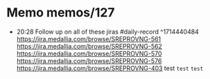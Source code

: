 # Memo memos/127
- 20:28 Follow up on all of these jiras #daily-record ^1714440484
https://jira.medallia.com/browse/SREPROVNG-561
https://jira.medallia.com/browse/SREPROVNG-562
https://jira.medallia.com/browse/SREPROVNG-570
https://jira.medallia.com/browse/SREPROVNG-576
https://jira.medallia.com/browse/SREPROVNG-403
test
`test`
`test`